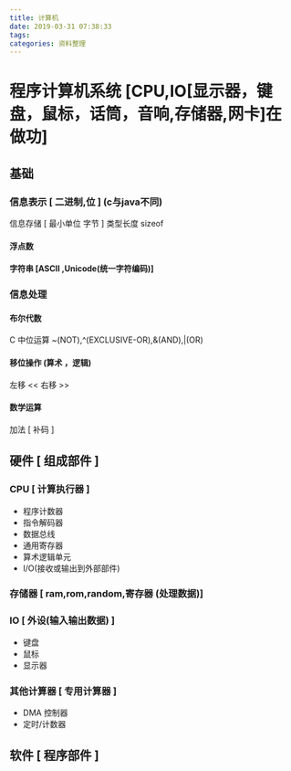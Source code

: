 ```yaml
---
title: 计算机
date: 2019-03-31 07:38:33
tags:
categories: 资料整理
---
```

# 程序计算机系统 [CPU,IO[显示器，键盘，鼠标，话筒，音响,存储器,网卡]在做功]
## 基础
### 信息表示 [ 二进制,位 ] (c与java不同)
信息存储 [ 最小单位 字节 ]
类型长度 sizeof

#### 浮点数


#### 字符串 [ASCII ,Unicode(统一字符编码)]
### 信息处理
#### 布尔代数
C 中位运算  ~(NOT),^(EXCLUSIVE-OR),&(AND),|(OR)


#### 移位操作 (算术 ，逻辑)
左移 << 
右移 >>
#### 数学运算
加法 [ 补码 ]
## 硬件 [ 组成部件 ]
### CPU [ 计算执行器 ]
   * 程序计数器
   *  指令解码器
   * 数据总线
   * 通用寄存器
   * 算术逻辑单元
   * I/O(接收或输出到外部部件) 
### 存储器 [ ram,rom,random,寄存器 (处理数据)]
### IO [ 外设(输入输出数据) ]
* 键盘
* 鼠标
* 显示器
### 其他计算器 [ 专用计算器 ]
* DMA 控制器
* 定时/计数器 
## 软件 [ 程序部件 ] 

